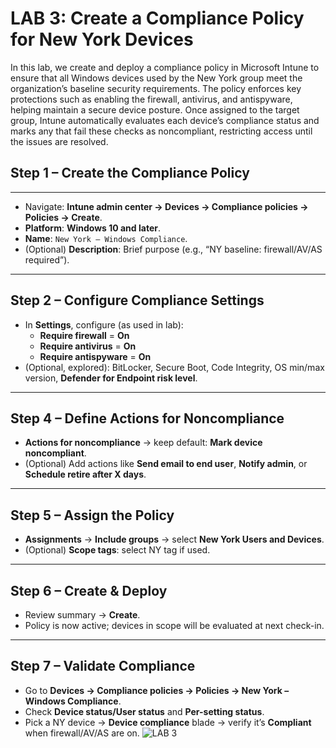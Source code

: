 # LAB 3: Create a Compliance Policy for New York Devices

In this lab, we create and deploy a compliance policy in Microsoft Intune to ensure that all Windows devices used by the New York group meet the organization’s baseline security requirements. The policy enforces key protections such as enabling the firewall, antivirus, and antispyware, helping maintain a secure device posture. Once assigned to the target group, Intune automatically evaluates each device’s compliance status and marks any that fail these checks as noncompliant, restricting access until the issues are resolved.

## **Step 1 – Create the Compliance Policy**

---

- Navigate: **Intune admin center → Devices → Compliance policies → Policies → Create**.
- **Platform**: **Windows 10 and later**.
- **Name**: `New York – Windows Compliance`.
- (Optional) **Description**: Brief purpose (e.g., “NY baseline: firewall/AV/AS required”).

---

## **Step 2 – Configure Compliance Settings**

- In **Settings**, configure (as used in lab):
    - **Require firewall** = **On**
    - **Require antivirus** = **On**
    - **Require antispyware** = **On**
- (Optional, explored): BitLocker, Secure Boot, Code Integrity, OS min/max version, **Defender for Endpoint risk level**.

---

## **Step 4 – Define Actions for Noncompliance**

- **Actions for noncompliance** → keep default: **Mark device noncompliant**.
- (Optional) Add actions like **Send email to end user**, **Notify admin**, or **Schedule retire after X days**.

---

## **Step 5 – Assign the Policy**

- **Assignments** → **Include groups** → select **New York Users and Devices**.
- (Optional) **Scope tags**: select NY tag if used.

---

## **Step 6 – Create & Deploy**

- Review summary → **Create**.
- Policy is now active; devices in scope will be evaluated at next check-in.

---

## **Step 7 – Validate Compliance**

- Go to **Devices → Compliance policies → Policies → New York – Windows Compliance**.
- Check **Device status/User status** and **Per-setting status**.
- Pick a NY device → **Device compliance** blade → verify it’s **Compliant** when firewall/AV/AS are on.
![LAB 3](lab3.png)

